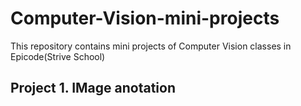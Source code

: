 # Computer-Vision-mini-projects
This repository contains mini projects of Computer Vision classes in Epicode(Strive School)

## Project 1. IMage anotation